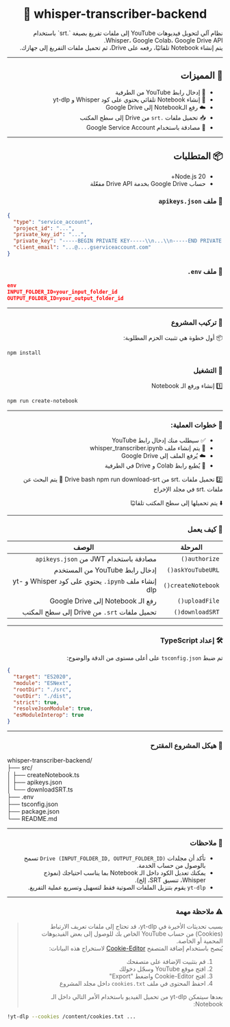 <div align="center">

# 📘 whisper-transcriber-backend
</div>
<div dir="rtl">
نظام آلي لتحويل فيديوهات YouTube إلى ملفات تفريغ بصيغة `.srt` باستخدام Whisper، Google Colab، Google Drive API.</br>
يتم إنشاء Notebook تلقائيًا، رفعه على Drive، ثم تحميل ملفات التفريغ إلى جهازك.

---

## 🚀 المميزات

- 🔗 إدخال رابط YouTube من الطرفية
- 🧠 إنشاء Notebook تلقائي يحتوي على كود Whisper و yt-dlp
- ☁️ رفع الـNotebook إلى Google Drive
- 📥 تحميل ملفات `.srt` من Drive إلى سطح المكتب
- 🔐 مصادقة باستخدام Google Service Account

---

## 📦 المتطلبات

- Node.js 20+
- حساب Google Drive بخدمة Drive API مفعّلة

### 🔐 ملف `apikeys.json`
<div dir="ltr">

```json
{
  "type": "service_account",
  "project_id": "...",
  "private_key_id": "...",
  "private_key": "-----BEGIN PRIVATE KEY-----\\n...\\n-----END PRIVATE KEY-----\\n",
  "client_email": "...@....gserviceaccount.com"
}
```
</div>

### 🧾 ملف `env.`
<div dir="ltr">

```json
env
INPUT_FOLDER_ID=your_input_folder_id
OUTPUT_FOLDER_ID=your_output_folder_id
```
</div>

---
### 🧰 تركيب المشروع

📦 أول خطوة هي تثبيت الحزم المطلوبة:
<div dir="ltr">

```bash
npm install
```
</div>

### 🧪 التشغيل
1️⃣ إنشاء ورفع الـ Notebook
<div dir="ltr">

```bash
npm run create-notebook
```
</div>

---
### 🎯 خطوات العملية:

<ul dir="rtl">
  <li>✅ سيطلب منك إدخال رابط YouTube</li>
  <li>📝 يتم إنشاء ملف whisper_transcriber.ipynb</li>
  <li>☁️ يُرفع الملف إلى Google Drive</li>
  <li>🔗 يُطبع رابط Colab و Drive في الطرفية</li>
</ul>

2️⃣ تحميل ملفات .srt من Drive
bash
npm run download-srt
📂 يتم البحث عن ملفات .srt في مجلد الإخراج

⬇️ يتم تحميلها إلى سطح المكتب تلقائيًا

---
### 🧠 كيف يعمل
| المرحلة           | الوصف                                                       |
|------------------|--------------------------------------------------------------|
| `authorize()`     | مصادقة باستخدام JWT من `apikeys.json`                        |
| `askYouTubeURL()` | إدخال رابط YouTube من المستخدم                               |
| `createNotebook()`| إنشاء ملف `ipynb.` يحتوي على كود Whisper و yt-dlp           |
| `uploadFile()`    | رفع الـ Notebook إلى Google Drive                             |
| `downloadSRT()`   | تحميل ملفات `srt.` من Drive إلى سطح المكتب

---
### 🛠️ إعداد TypeScript
تم ضبط `tsconfig.json` على أعلى مستوى من الدقة والوضوح:
<div dir="ltr">

```json
{
  "target": "ES2020",
  "module": "ESNext",
  "rootDir": "./src",
  "outDir": "./dist",
  "strict": true,
  "resolveJsonModule": true,
  "esModuleInterop": true
}
```
</div>

---
### 📁 هيكل المشروع المقترح
<div dir="ltr">
whisper-transcriber-backend/<br>
├── src/<br>
│   ├── createNotebook.ts<br>
│   ├── apikeys.json<br>
│   └── downloadSRT.ts<br>
├── .env<br>
├── tsconfig.json<br>
├── package.json<br>
└── README.md
</div>

---

### 📌 ملاحظات

<ul dir="rtl">
  <li>تأكد أن مجلدات <code>Drive (INPUT_FOLDER_ID, OUTPUT_FOLDER_ID)</code> تسمح بالوصول من حساب الخدمة.</li>
  <li>يمكنك تعديل الكود داخل الـ Notebook بما يناسب احتياجك (نموذج Whisper، تنسيق SRT، إلخ).</li>
  <li><code>yt-dlp</code> يقوم بتنزيل الملفات الصوتية فقط لتسهيل وتسريع عملية التفريغ.</li>
</ul>

---
### ⚠️ ملاحظة مهمة  
> بسبب تحديثات الأخيرة في yt-dlp، قد تحتاج إلى ملفات تعريف الارتباط (Cookies) من حساب YouTube الخاص بك للوصول إلى بعض الفيديوهات المحمية أو الخاصة.  
> يُنصح باستخدام إضافة المتصفح [Cookie-Editor](https://cookie-editor.cgagnier.ca/) لاستخراج هذه البيانات:
>
> 1. قم بتثبيت الإضافة على متصفحك
> 2. افتح موقع YouTube وسجّل دخولك
> 3. افتح Cookie-Editor واضغط "Export"
> 4. احفظ المحتوى في ملف `cookies.txt` داخل مجلد المشروع
>
> بعدها سيتمكن yt-dlp من تحميل الفيديو باستخدام الأمر التالي داخل   الـ Notebook:
<div dir="ltr">

```bash
!yt-dlp --cookies /content/cookies.txt ...
```
</div>
